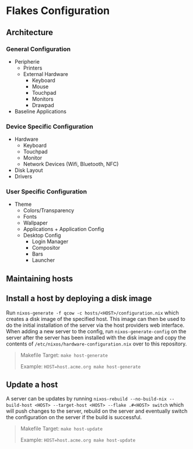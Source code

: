 # Flakes Configuration

## Architecture

### General Configuration

- Peripherie
  - Printers
  - External Hardware
    - Keyboard
    - Mouse
    - Touchpad
    - Monitors
    - Drawpad
- Baseline Applications

### Device Specific Configuration

- Hardware
  - Keyboard
  - Touchpad
  - Monitor
  - Network Devices (Wifi, Bluetooth, NFC)
- Disk Layout
- Drivers

### User Specific Configuration

- Theme
  - Colors/Transparency
  - Fonts
  - Wallpaper
  - Applications + Application Config
  - Desktop Config
    - Login Manager
    - Compositor
    - Bars
    - Launcher

## Maintaining hosts

## Install a host by deploying a disk image

Run `nixos-generate -f qcow -c hosts/<HOST>/configuration.nix` which creates a disk image of the specified host. This image can then be used to do the initial installation of the server via the host providers web interface. When adding a new server to the config, run `nixos-generate-config` on the server after the server has been installed with the disk image and copy the contents of `/etc/nixos/hardware-configuration.nix` over to this repository.

> Makefile Target: `make host-generate`
>
> Example: `HOST=host.acme.org make host-generate`

## Update a host

A server can be updates by running `nixos-rebuild --no-build-nix --build-host <HOST> --target-host <HOST> --flake .#<HOST> switch` which will push changes to the server, rebuild on the server and eventually switch the configuration on the server if the build is successful.

> Makefile Target: `make host-update`
>
> Example: `HOST=host.acme.org make host-update`
